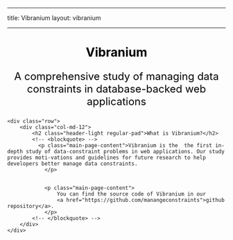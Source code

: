 
---
title: Vibranium
layout: vibranium 

---

<div class="p-header-container jumbotron">
    <div class="container">
        <center>
            <h1 style="color:black">Vibranium</h1>
            <p style="color:black; font-size:24px">A comprehensive study of managing data constraints in database-backed web applications</p>
        </center>
    </div>
</div>


<div class="container">

    <div class="row">
        <div class="col-md-12">
            <h2 class="header-light regular-pad">What is Vibranium?</h2>
            <!-- <blockquote> -->
              <p class="main-page-content">Vibranium is the  the first in-depth study of data-constraint problems in web applications. Our study provides moti-vations and guidelines for future research to help developers better manage data constraints. 
                </p>
                    
            
                <p class="main-page-content">
                    You can find the source code of Vibranium in our 
                    <a href="https://github.com/manangeconstraints">github repository</a>.
                </p>
            <!-- </blockquote> -->
        </div>
    </div>
</div>
